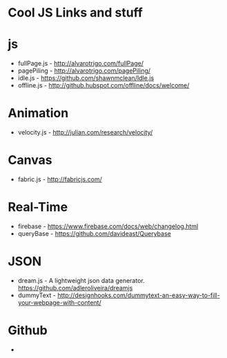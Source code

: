 Cool JS Links and stuff
=========================

js
======
- fullPage.js - http://alvarotrigo.com/fullPage/
- pagePiling - http://alvarotrigo.com/pagePiling/
- idle.js - https://github.com/shawnmclean/Idle.js
- offline.js - http://github.hubspot.com/offline/docs/welcome/

Animation
===========
- velocity.js - http://julian.com/research/velocity/


Canvas
========
- fabric.js - http://fabricjs.com/


Real-Time
==========
- firebase - https://www.firebase.com/docs/web/changelog.html
- queryBase - https://github.com/davideast/Querybase


JSON
=====
- dream.js - A lightweight json data generator. https://github.com/adleroliveira/dreamjs
- dummyText - http://designhooks.com/dummytext-an-easy-way-to-fill-your-webpage-with-content/


Github
=======
- 
